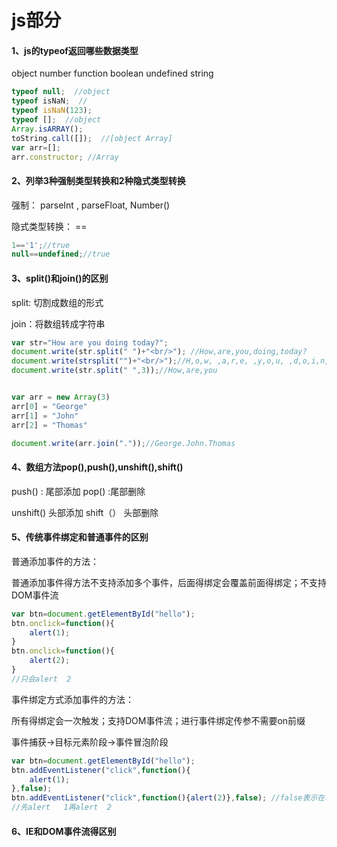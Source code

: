 # js部分
#### 1、js的typeof返回哪些数据类型

object       number     function     boolean    undefined   string 

```js
typeof null;  //object
typeof isNaN;  //
typeof isNaN(123);
typeof [];  //object
Array.isARRAY();
toString.call([]);  //[object Array]
var arr=[]; 
arr.constructor; //Array
```

#### 2、列举3种强制类型转换和2种隐式类型转换

强制：  parseInt   ,     parseFloat,    Number()

隐式类型转换：  ==

```js
1=='1';//true
null==undefined;//true
```

#### 3、split()和join()的区别

split:   切割成数组的形式

join：将数组转成字符串

```js
var str="How are you doing today?";  
document.write(str.split(" ")+"<br/>"); //How,are,you,doing,today?
document.write(strsplit("")+"<br/>");//H,o,w, ,a,r,e, ,y,o,u, ,d,o,i,n,g, ,t,o,d,a,y,?
document.write(str.split(" ",3));//How,are,you


var arr = new Array(3)
arr[0] = "George"
arr[1] = "John"
arr[2] = "Thomas"

document.write(arr.join("."));//George.John.Thomas

```

#### 4、数组方法pop(),push(),unshift(),shift()

push()  :   尾部添加        pop()  :尾部删除

unshift()   头部添加        shift（） 头部删除

#### 5、传统事件绑定和普通事件的区别

普通添加事件的方法：

普通添加事件得方法不支持添加多个事件，后面得绑定会覆盖前面得绑定；不支持DOM事件流

```js
var btn=document.getElementById("hello");
btn.onclick=function(){
    alert(1);
}
btn.onclick=function(){
    alert(2);
}
//只会alert  2
```

事件绑定方式添加事件的方法：

所有得绑定会一次触发；支持DOM事件流；进行事件绑定传参不需要on前缀

事件捕获->目标元素阶段->事件冒泡阶段

```js
var btn=document.getElementById("hello");
btn.addEventListener("click",function(){
    alert(1);
},false);
btn.addEventListener("click",function(){alert(2)},false); //false表示在事件捕获阶段   true表示在事件冒泡阶段
//先alert   1再alert  2
```

#### 6、IE和DOM事件流得区别



